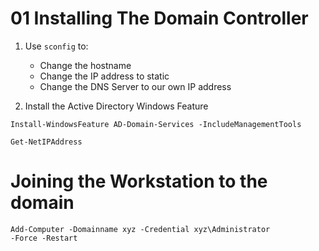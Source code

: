# 01 Installing The Domain Controller

1. Use `sconfig` to:
    - Change the hostname
    - Change the IP address to static
    - Change the DNS Server to our own IP address

2. Install the Active Directory Windows Feature

```shell
Install-WindowsFeature AD-Domain-Services -IncludeManagementTools
```


```
Get-NetIPAddress
```

# Joining the Workstation to the domain



```
Add-Computer -Domainname xyz -Credential xyz\Administrator
-Force -Restart
```
